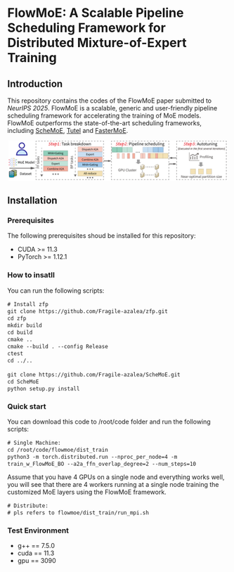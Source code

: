 # FlowMoE: A Scalable Pipeline Scheduling Framework for Distributed Mixture-of-Expert Training #  
## Introduction ##
This repository contains the codes of the FlowMoE paper submitted to *NeurIPS 2025*. FlowMoE is a scalable, generic and user-friendly pipeline scheduling framework for accelerating the training of MoE models. FlowMoE outperforms the state-of-the-art scheduling frameworks, including [ScheMoE](https://github.com/Fragile-azalea/ScheMoE), [Tutel](https://github.com/microsoft/tutel) and [FasterMoE](https://github.com/thu-pacman/FasterMoE).  
<div align=center><img src="workflow_nips.png" width="500"/></div> 

## Installation ##
### Prerequisites ###
The following prerequisites shoud be installed for this repository:  
* CUDA >= 11.3  
* PyTorch >= 1.12.1
### How to insatll ###
You can run the following scripts:  
```
# Install zfp
git clone https://github.com/Fragile-azalea/zfp.git
cd zfp
mkdir build
cd build
cmake ..
cmake --build . --config Release
ctest
cd ../..

git clone https://github.com/Fragile-azalea/ScheMoE.git
cd ScheMoE
python setup.py install
```
### Quick start ###
You can download this code to /root/code folder and run the following scripts:  
```
# Single Machine:
cd /root/code/flowmoe/dist_train  
python3 -m torch.distributed.run --nproc_per_node=4 -m train_w_FlowMoE_BO --a2a_ffn_overlap_degree=2 --num_steps=10
```  
Assume that you have 4 GPUs on a single node and everything works well, you will see that there are 4 workers running at a single node training the customized MoE layers using the FlowMoE framework.
```
# Distribute:
# pls refers to flowmoe/dist_train/run_mpi.sh
```
### Test Environment ###
* g++ == 7.5.0  
* cuda == 11.3
* gpu == 3090
